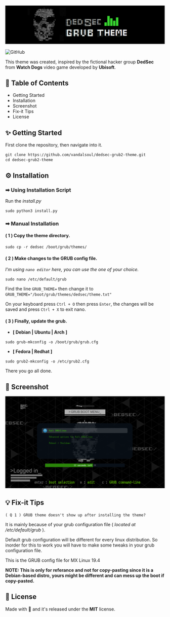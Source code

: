 ![logo](/media/logo.png)

![GitHub](https://img.shields.io/github/license/vandalsoul/dedsec-grub2-theme?style=for-the-badge)

This theme was created, inspired by the fictional hacker group **DedSec** from **Watch Dogs** video game developed by **Ubisoft**.

## 📙 Table of Contents
- Getting Started
- Installation
- Screenshot
- Fix-it Tips
- License

## ✨ Getting Started

First clone the repository, then navigate into it.
```shell
git clone https://github.com/vandalsoul/dedsec-grub2-theme.git
cd dedsec-grub2-theme
```

## ⚙️ Installation

### ➡ Using Installation Script
Run the *install.py*
```shell
sudo python3 install.py
```

### ➡ Manual Installation

#### ( 1 ) Copy the theme directory.
```shell
sudo cp -r dedsec /boot/grub/themes/
```
#### ( 2 ) Make changes to the GRUB config file.

*I'm using `nano editor` here, you can use the one of your choice.*
```shell
sudo nano /etc/default/grub
```
Find the line `GRUB_THEME=` then change it to `GRUB_THEME="/boot/grub/themes/dedsec/theme.txt"`

On your keyboard press `Ctrl + O` then press `Enter`, the changes will be saved and press `Ctrl + X` to exit nano.

#### ( 3 ) Finally, update the grub.

- **[ Debian | Ubuntu | Arch ]**
```shell
sudo grub-mkconfig -o /boot/grub/grub.cfg
```
- **[ Fedora | Redhat ]**
```shell
sudo grub2-mkconfig -o /etc/grub2.cfg
```
There you go all done.

## 📸 Screenshot
![Screenshot](/media/screenshot.png)

## 💡 Fix-it Tips
`( Q 1 ) GRUB theme doesn't show up after installing the theme?`

It is mainly because of your grub configuration file ( *located at /etc/default/grub* ).

Default grub configuration will be different for every linux distribution. So inorder for this to work you will have to make some tweaks in your grub configuration file.

This is the GRUB config file for MX Linux 19.4

**NOTE: This is only for referance and not for copy-pasting since it is a Debian-based distro, yours might be different and can mess up the boot if copy-pasted.**

## 📝 License
Made with 💖 and it's released under the **MIT** license.
